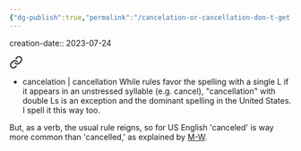 ```yaml
---
{"dg-publish":true,"permalink":"/cancelation-or-cancellation-don-t-get-canceled-for-spelling-wrong/","noteIcon":"2","created":"","updated":""}
---
```


creation-date:: 2023-07-24


<div class="transclusion internal-embed is-loaded"><a class="markdown-embed-link" href="/usage/#c3cbe4" aria-label="Open link"><svg xmlns="http://www.w3.org/2000/svg" width="24" height="24" viewBox="0 0 24 24" fill="none" stroke="currentColor" stroke-width="2" stroke-linecap="round" stroke-linejoin="round" class="svg-icon lucide-link"><path d="M10 13a5 5 0 0 0 7.54.54l3-3a5 5 0 0 0-7.07-7.07l-1.72 1.71"></path><path d="M14 11a5 5 0 0 0-7.54-.54l-3 3a5 5 0 0 0 7.07 7.07l1.71-1.71"></path></svg></a><div class="markdown-embed">



- cancelation | cancellation
While rules favor the spelling with a single L if it appears in an unstressed syllable (e.g. cancel), "cancellation" with double Ls is an exception and the dominant spelling in the United States. I spell it this way too.
 

</div></div>


But, as a verb, the usual rule reigns, so for US English 'canceled' is way more common than 'cancelled,' as explained by [M-W](https://www.merriam-webster.com/words-at-play/canceled-or-cancelled#:~:text='Canceled'%20or%20'Cancelled'%3F&text=While%20both%20canceled%20and%20cancelled,more%20common%20in%20British%20English.).
